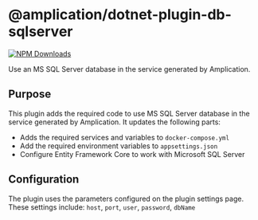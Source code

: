 # @amplication/dotnet-plugin-db-sqlserver

[![NPM Downloads](https://img.shields.io/npm/dt/@amplication/dotnet-plugin-db-sqlserver)](https://www.npmjs.com/package/@amplication/dotnet-plugin-db-sqlserver)

Use an MS SQL Server database in the service generated by Amplication.

## Purpose

This plugin adds the required code to use MS SQL Server database in the service generated by Amplication.
It updates the following parts:

- Adds the required services and variables to `docker-compose.yml`
- Add the required environment variables to `appsettings.json`
- Configure Entity Framework Core to work with Microsoft SQL Server

## Configuration

The plugin uses the parameters configured on the plugin settings page.
These settings include: `host`, `port`, `user`, `password`, `dbName`
